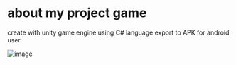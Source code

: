 # about my project game
create with unity game engine using C# language
export to APK for android user


![image](https://github.com/fairyphary/project_game/assets/77388362/7e560833-db64-4bde-b87d-2060bda64fd2)

